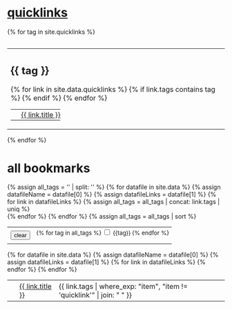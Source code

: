 <script>{% include filterTable.js %}</script>
<script>{% include uncheckTags.js %}</script>
<script>window.addEventListener('load', filterTable, false);</script>

# [quicklinks](#quicklinks)

{% for tag in site.quicklinks %}
  <table style="display:block; float:left; border:0;"><tr><td style="border:0;">
  <h2>{{ tag }}</h2>
  <table style="border:0;">
  {% for link in site.data.quicklinks %}
    {% if link.tags contains tag %}
      <tr>
        <td style="border:0;padding:4px;">
          <img src="https://www.google.com/s2/favicons?domain_url={{ link.href }}" style="all:unset;width:16px;height:16px;margin:0;vertical-align:middle;"/>
        </td>
        <td style="border:0;padding:0px;">
          <a href="{{ link.href }}" style="vertical-align:middle;">{{ link.title }}</a>
        </td>
      </tr>   
    {% endif %}
  {% endfor %}
  </table>
  </td></tr></table>
{% endfor %}
<p style="clear: left;"></p>

# all bookmarks

{% assign all_tags = '' | split: '' %}
{% for datafile in site.data %}
  {% assign datafileName = datafile[0] %}
  {% assign datafileLinks = datafile[1] %}
  {% for link in datafileLinks %}
    {% assign all_tags = all_tags | concat: link.tags | uniq %}  
  {% endfor %}
{% endfor %}
{% assign all_tags = all_tags | sort %}


<table><tr><td>
<button name="clear" onclick="uncheckTags()">clear</button>
</td><td style="font-size: smaller;">
<form id="tagFilterForm">
{% for tag in all_tags %}
  <label>
    <input type="checkbox" name="cb-{{ tag }}" value="{{ tag }}" onchange="filterTable()">
    <span>{{tag}}</span>
  </label>
{% endfor %}
</form>
</td></tr></table>

<table id="allBookmarksTable" style="border:0;">
{% for datafile in site.data %}
  {% assign datafileName = datafile[0] %}
  {% assign datafileLinks = datafile[1] %}
  {% for link in datafileLinks %}
    <tr>
      <td style="border:0;padding:4px;">
        <img src="https://www.google.com/s2/favicons?domain_url={{ link.href }}" style="all:unset;width:16px;height:16px;margin:0;vertical-align:middle;"/>
      </td>
      <td style="border:0;padding:4px;">
        <a href="{{ link.href }}" style="vertical-align:middle;">{{ link.title }}</a>
      </td>
      <td style="border:0;padding:4px;">
        {{ link.tags | where_exp: "item", "item != 'quicklink'" | join: " " }}
      </td>
    </tr>   
  {% endfor %}
{% endfor %}
</table>
